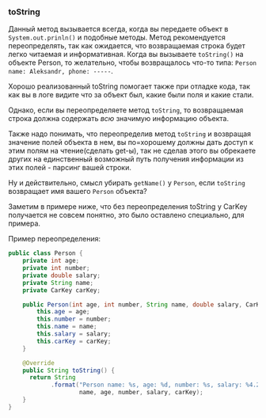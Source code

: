 ### toString
Данный метод вызывается всегда, когда вы передаете объект в `System.out.prinln()` и подобные методы.
Метод рекомендуется переопределять, так как ожидается, что возвращаемая строка будет легко читаемая и информативная.
Когда вы вызываете `toString()` на объекте Person, то желательно, чтобы возвращалось что-то типа: `Person name: Aleksandr, phone: -----`.

Хорошо реализованный toString помогает также при отладке кода, так как вы в логе видите что за объект был, какие были поля и какие стали.

Однако, если вы переопределяете метод `toString`, то возвращаемая строка должна содержать *всю* значимую информацию объекта.

Также надо понимать, что переопределив метод `toString` и возвращая значение полей объекта в нем, вы по=хорошему должны дать доступ к этим полям на чтение(сделать get-ы), так не сделав этого вы обрекаете других на единственный возможный путь получения информации из этих полей - парсинг вашей строки.

Ну и действительно, смысл убирать `getName()` у `Person`, если `toString` возвращает имя вашего `Person` объекта?

Заметим в примере ниже, что без переопределения toString у CarKey получается не совсем понятно, это было оставлено специально, для примера.

Пример переопределения:
```java
public class Person {
    private int age;
    private int number;
    private double salary;
    private String name;
    private CarKey carKey;

    public Person(int age, int number, String name, double salary, CarKey carKey) {
        this.age = age;
        this.number = number;
        this.name = name;
        this.salary = salary;
        this.carKey = carKey;
    }

    @Override
    public String toString() {
      return String
            .format("Person name: %s, age: %d, number: %s, salary: %4.2f, carKey: %s",
                    name, age, number, salary, carKey);
    }
}
```
